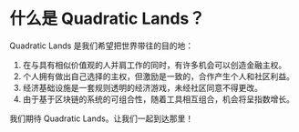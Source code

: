 # 什么是 Quadratic Lands？

Quadratic Lands 是我们希望把世界带往的目的地：

1. 在与具有相似价值观的人并肩工作的同时，有许多机会可以创造金融主权。
2. 个人拥有做出自己选择的主权，但激励是一致的，合作产生个人和社区利益。
3. 经济基础设施是一套规则透明的经济游戏，未经社区同意不得更改。
4. 由于基于区块链的系统的可组合性，随着工具相互组合，机会将呈指数增长。

我们期待 Quadratic Lands。让我们一起到达那里！
